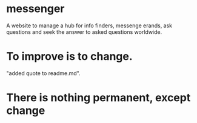 # messenger
A website to manage a hub for info finders, messenge erands, ask questions and seek the answer to asked questions worldwide.
# To improve is to change.
"added quote to readme.md".
# There is nothing permanent, except change

